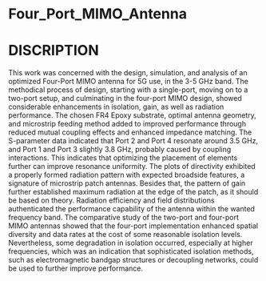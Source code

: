 # Four_Port_MIMO_Antenna

# DISCRIPTION


This work was concerned with the design, simulation, and analysis of an optimized Four-Port MIMO antenna for 5G use, in the 3-5 GHz band. The methodical process of design, starting with a single-port, moving on to a two-port setup, and culminating in the four-port MIMO design, showed considerable enhancements in isolation, gain, as well as radiation performance. The chosen FR4 Epoxy substrate, optimal antenna geometry, and microstrip feeding method added to improved performance through reduced mutual coupling effects and enhanced
impedance matching. The S-parameter data indicated that Port 2 and Port 4 resonate around 3.5 GHz, and Port 1 and Port 3 slightly 3.8 GHz, probably caused by coupling interactions. This indicates that optimizing the placement of elements further can improve resonance uniformity. The plots of directivity exhibited a properly formed radiation pattern with expected broadside features, a signature of microstrip patch antennas. Besides that, the pattern of gain further established maximum radiation at the edge of the patch, as it should be based on theory. Radiation efficiency and field distributions authenticated the performance capability of the antenna within the wanted frequency band. The comparative study of the two-port and four-port MIMO antennas showed that the four-port implementation enhanced spatial diversity and data rates at
the cost of some reasonable isolation levels. Nevertheless, some degradation in isolation occurred, especially at higher frequencies, which was an indication that sophisticated isolation methods, such as electromagnetic bandgap structures or decoupling networks, could be used to further improve performance.
